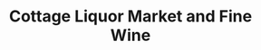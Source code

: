 ---
title: "Cottage Liquor Market and Fine Wine"
url: /san-diego/cottage-liquor-market-and-fine-wine/
shop: alcohol
---
